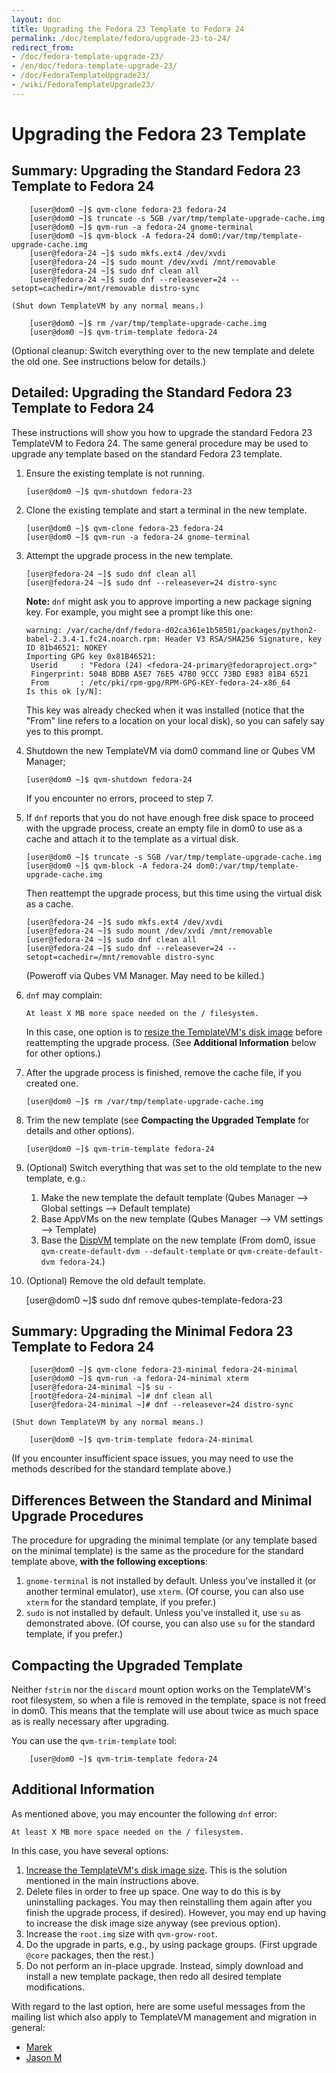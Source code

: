 ```yaml
---
layout: doc
title: Upgrading the Fedora 23 Template to Fedora 24
permalink: /doc/template/fedora/upgrade-23-to-24/
redirect_from:
- /doc/fedora-template-upgrade-23/
- /en/doc/fedora-template-upgrade-23/
- /doc/FedoraTemplateUpgrade23/
- /wiki/FedoraTemplateUpgrade23/
---
```


Upgrading the Fedora 23 Template
================================

Summary: Upgrading the Standard Fedora 23 Template to Fedora 24
---------------------------------------------------------------

        [user@dom0 ~]$ qvm-clone fedora-23 fedora-24
        [user@dom0 ~]$ truncate -s 5GB /var/tmp/template-upgrade-cache.img
        [user@dom0 ~]$ qvm-run -a fedora-24 gnome-terminal
        [user@dom0 ~]$ qvm-block -A fedora-24 dom0:/var/tmp/template-upgrade-cache.img
        [user@fedora-24 ~]$ sudo mkfs.ext4 /dev/xvdi
        [user@fedora-24 ~]$ sudo mount /dev/xvdi /mnt/removable
        [user@fedora-24 ~]$ sudo dnf clean all
        [user@fedora-24 ~]$ sudo dnf --releasever=24 --setopt=cachedir=/mnt/removable distro-sync

    (Shut down TemplateVM by any normal means.)

        [user@dom0 ~]$ rm /var/tmp/template-upgrade-cache.img
        [user@dom0 ~]$ qvm-trim-template fedora-24

(Optional cleanup: Switch everything over to the new template and delete the old
one. See instructions below for details.)


Detailed: Upgrading the Standard Fedora 23 Template to Fedora 24
----------------------------------------------------------------

These instructions will show you how to upgrade the standard Fedora 23
TemplateVM to Fedora 24. The same general procedure may be used to upgrade any
template based on the standard Fedora 23 template. 

 1. Ensure the existing template is not running. 

        [user@dom0 ~]$ qvm-shutdown fedora-23
 
 2. Clone the existing template and start a terminal in the new template.

        [user@dom0 ~]$ qvm-clone fedora-23 fedora-24
        [user@dom0 ~]$ qvm-run -a fedora-24 gnome-terminal

 3. Attempt the upgrade process in the new template.

        [user@fedora-24 ~]$ sudo dnf clean all
        [user@fedora-24 ~]$ sudo dnf --releasever=24 distro-sync

    **Note:** `dnf` might ask you to approve importing a new package signing
    key. For example, you might see a prompt like this one:

        warning: /var/cache/dnf/fedora-d02ca361e1b58501/packages/python2-babel-2.3.4-1.fc24.noarch.rpm: Header V3 RSA/SHA256 Signature, key ID 81b46521: NOKEY
        Importing GPG key 0x81B46521:
         Userid     : "Fedora (24) <fedora-24-primary@fedoraproject.org>"
         Fingerprint: 5048 BDBB A5E7 76E5 47B0 9CCC 73BD E983 81B4 6521
         From       : /etc/pki/rpm-gpg/RPM-GPG-KEY-fedora-24-x86_64
        Is this ok [y/N]:

    This key was already checked when it was installed (notice that the "From"
    line refers to a location on your local disk), so you can safely say yes to
    this prompt.

 4. Shutdown the new TemplateVM via dom0 command line or Qubes VM Manager;

        [user@dom0 ~]$ qvm-shutdown fedora-24
        
    If you encounter no errors, proceed to step 7.

 5. If `dnf` reports that you do not have enough free disk space to proceed with
    the upgrade process, create an empty file in dom0 to use as a cache and
    attach it to the template as a virtual disk.

        [user@dom0 ~]$ truncate -s 5GB /var/tmp/template-upgrade-cache.img
        [user@dom0 ~]$ qvm-block -A fedora-24 dom0:/var/tmp/template-upgrade-cache.img

    Then reattempt the upgrade process, but this time using the virtual disk as
    a cache.

        [user@fedora-24 ~]$ sudo mkfs.ext4 /dev/xvdi
        [user@fedora-24 ~]$ sudo mount /dev/xvdi /mnt/removable
        [user@fedora-24 ~]$ sudo dnf clean all
        [user@fedora-24 ~]$ sudo dnf --releasever=24 --setopt=cachedir=/mnt/removable distro-sync

    (Poweroff via Qubes VM Manager. May need to be killed.)

 6. `dnf` may complain:

        At least X MB more space needed on the / filesystem.

    In this case, one option is to [resize the TemplateVM's disk
    image](/doc/ResizeDiskImage/) before reattempting the upgrade process. 
    (See **Additional Information** below for other options.)

 7. After the upgrade process is finished, remove the cache file, if you
    created one.

        [user@dom0 ~]$ rm /var/tmp/template-upgrade-cache.img

 8. Trim the new template (see **Compacting the Upgraded Template** for details
    and other options).

        [user@dom0 ~]$ qvm-trim-template fedora-24

 9. (Optional) Switch everything that was set to the old template to the new
    template, e.g.:

     1. Make the new template the default template
        (Qubes Manager --> Global settings --> Default template)
     2. Base AppVMs on the new template
        (Qubes Manager --> VM settings --> Template)
     3. Base the [DispVM](/doc/dispvm/) template on the new template
        (From dom0, issue `qvm-create-default-dvm --default-template` or
        `qvm-create-default-dvm fedora-24`.)

 10. (Optional) Remove the old default template.

        [user@dom0 ~]$ sudo dnf remove qubes-template-fedora-23


Summary: Upgrading the Minimal Fedora 23 Template to Fedora 24
--------------------------------------------------------------

        [user@dom0 ~]$ qvm-clone fedora-23-minimal fedora-24-minimal
        [user@dom0 ~]$ qvm-run -a fedora-24-minimal xterm
        [user@fedora-24-minimal ~]$ su -
        [root@fedora-24-minimal ~]# dnf clean all
        [user@fedora-24-minimal ~]# dnf --releasever=24 distro-sync

    (Shut down TemplateVM by any normal means.)

        [user@dom0 ~]$ qvm-trim-template fedora-24-minimal

(If you encounter insufficient space issues, you may need to use the methods
described for the standard template above.)


Differences Between the Standard and Minimal Upgrade Procedures
---------------------------------------------------------------

The procedure for upgrading the minimal template (or any template based on the
minimal template) is the same as the procedure for the standard template above,
**with the following exceptions**:

 1. `gnome-terminal` is not installed by default. Unless you've installed it
    (or another terminal emulator), use `xterm`. (Of course, you can also use
    `xterm` for the standard template, if you prefer.)
 2. `sudo` is not installed by default. Unless you've installed it, use `su` as
    demonstrated above. (Of course, you can also use `su` for the standard
    template, if you prefer.)


Compacting the Upgraded Template
--------------------------------

Neither `fstrim` nor the `discard` mount option works on the TemplateVM's root
filesystem, so when a file is removed in the template, space is not freed in
dom0. This means that the template will use about twice as much space as is
really necessary after upgrading.

You can use the `qvm-trim-template` tool:

        [user@dom0 ~]$ qvm-trim-template fedora-24


Additional Information
----------------------

As mentioned above, you may encounter the following `dnf` error:

    At least X MB more space needed on the / filesystem.

In this case, you have several options:

 1. [Increase the TemplateVM's disk image size](/doc/resize-disk-image/).
    This is the solution mentioned in the main instructions above.
 2. Delete files in order to free up space. One way to do this is by
    uninstalling packages. You may then reinstalling them again after you
    finish the upgrade process, if desired). However, you may end up having to
    increase the disk image size anyway (see previous option).
 3. Increase the `root.img` size with `qvm-grow-root`.
 4. Do the upgrade in parts, e.g., by using package groups. (First upgrade
    `@core` packages, then the rest.)
 5. Do not perform an in-place upgrade. Instead, simply download and install a
    new template package, then redo all desired template modifications.

With regard to the last option, here are some useful messages from the mailing
list which also apply to TemplateVM management and migration in general:

 * [Marek](https://groups.google.com/d/msg/qubes-users/mCXkxlACILQ/dS1jbLRP9n8J)
 * [Jason M](https://groups.google.com/d/msg/qubes-users/mCXkxlACILQ/5PxDfI-RKAsJ)

